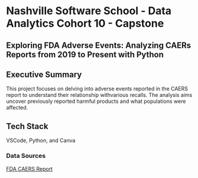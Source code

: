 
# Nashville Software School - Data Analytics Cohort 10 - Capstone
## Exploring FDA Adverse Events: Analyzing CAERs Reports from 2019 to Present with Python

## Executive Summary
This project focuses on delving into adverse events reported in the CAERS report to understand their relationship withvarious recalls. The analysis aims uncover previously reported harmful products and what populations were affected.

## Tech Stack
VSCode, Python, and Canva

### Data Sources
[FDA CAERS Report](https://download.open.fda.gov/food/event/food-event-0001-of-0001.json.zip)